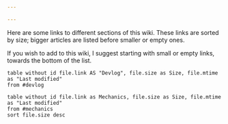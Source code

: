 ```yaml
---

---
```

Here are some links to different sections of this wiki. These links are sorted by size; bigger articles are listed before smaller or empty ones.

If you wish to add to this wiki, I suggest starting with small or empty links, towards the bottom of the list.

```dataview as devlog
table without id file.link AS "Devlog", file.size as Size, file.mtime as "Last modified"
from #devlog
```

```dataview
table without id file.link as Mechanics, file.size as Size, file.mtime as "Last modified"
from #mechanics
sort file.size desc
```
